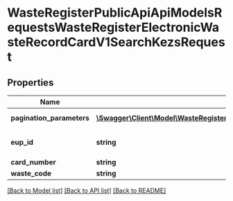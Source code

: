 # WasteRegisterPublicApiApiModelsRequestsWasteRegisterElectronicWasteRecordCardV1SearchKezsRequest

## Properties
Name | Type | Description | Notes
------------ | ------------- | ------------- | -------------
**pagination_parameters** | [**\Swagger\Client\Model\WasteRegisterPublicApiApiModelsCollectionsPaginationParameters**](WasteRegisterPublicApiApiModelsCollectionsPaginationParameters.md) | Parametry paginacji | [optional] 
**eup_id** | **string** | Id miejsca prowadzenia działalności | [optional] 
**card_number** | **string** | Numer karty | [optional] 
**waste_code** | **string** | Kod odpadu | [optional] 

[[Back to Model list]](../README.md#documentation-for-models) [[Back to API list]](../README.md#documentation-for-api-endpoints) [[Back to README]](../README.md)


